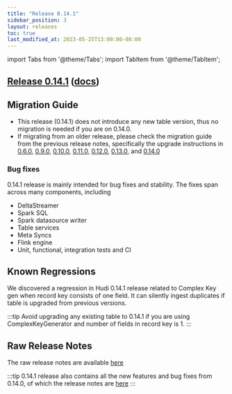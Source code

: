 ```yaml
---
title: "Release 0.14.1"
sidebar_position: 3
layout: releases
toc: true
last_modified_at: 2023-05-25T13:00:00-08:00
---
```

import Tabs from '@theme/Tabs';
import TabItem from '@theme/TabItem';

## [Release 0.14.1](https://github.com/apache/hudi/releases/tag/release-0.14.1) ([docs](/docs/quick-start-guide))

## Migration Guide

* This release (0.14.1) does not introduce any new table version, thus no migration is needed if you are on 0.14.0.
* If migrating from an older release, please check the migration guide from the previous release notes, specifically
  the upgrade instructions in [0.6.0](/releases/release-0.6.0),
  [0.9.0](/releases/release-0.9.0), [0.10.0](/releases/release-0.10.0),
  [0.11.0](/releases/release-0.11.0), [0.12.0](/releases/release-0.12.0), [0.13.0](/releases/release-0.13.0), and
  [0.14.0](/releases/release-0.14.0)

### Bug fixes

0.14.1 release is mainly intended for bug fixes and stability. The fixes span across many components, including

* DeltaStreamer
* Spark SQL
* Spark datasource writer
* Table services
* Meta Syncs
* Flink engine
* Unit, functional, integration tests and CI

## Known Regressions
We discovered a regression in Hudi 0.14.1 release related to Complex Key gen when record key consists of one field. 
It can silently ingest duplicates if table is upgraded from previous versions.

:::tip
Avoid upgrading any existing table to 0.14.1 if you are using ComplexKeyGenerator and number of fields in record key is 1.
:::

## Raw Release Notes

The raw release notes are available [here](https://issues.apache.org/jira/secure/ReleaseNote.jspa?projectId=12322822&version=12353493)

:::tip
0.14.1 release also contains all the new features and bug fixes from 0.14.0, of which the release notes are [here](/releases/release-0.14.0)
:::